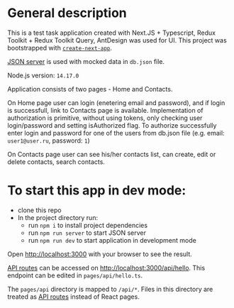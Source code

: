 # General description

This is a test task application created with Next.JS + Typescript, Redux Toolkit + Redux Toolkit Query, AntDesign was used for UI.
This project was bootstrapped with [`create-next-app`](https://github.com/vercel/next.js/tree/canary/packages/create-next-app).

[JSON server](https://github.com/typicode/json-server) is used with mocked data in `db.json` file.

Node.js version: `14.17.0`

Application consists of two pages - Home and Contacts.

On Home page user can login (enetering email and password), and if login is successfull, link to Contacts page is available.
Implementation of authorization is primitive, without using tokens, only checking user login/password and setting isAuthorized flag.
To authorize successfully enter login and password for one of the users from db.json file (e.g. email: `user1@user.ru`, password: `1`)

On Contacts page user can see his/her contacts list, can create, edit or delete contacts, search contacts.

# To start this app in dev mode:

- clone this repo
- In the project directory run:
  - run `npm i` to install project dependencies
  - run `npm run server` to start JSON server
  - run `npm run dev` to start application in development mode

Open [http://localhost:3000](http://localhost:3000) with your browser to see the result.

[API routes](https://nextjs.org/docs/api-routes/introduction) can be accessed on [http://localhost:3000/api/hello](http://localhost:3000/api/hello). This endpoint can be edited in `pages/api/hello.ts`.

The `pages/api` directory is mapped to `/api/*`. Files in this directory are treated as [API routes](https://nextjs.org/docs/api-routes/introduction) instead of React pages.

